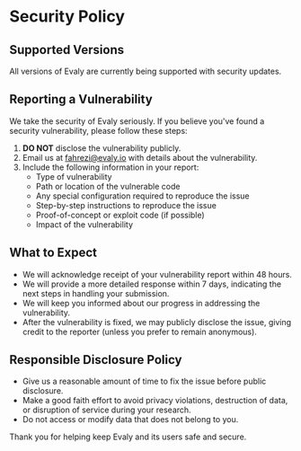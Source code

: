 # Security Policy

## Supported Versions

All versions of Evaly are currently being supported with security updates.

## Reporting a Vulnerability

We take the security of Evaly seriously. If you believe you've found a security vulnerability, please follow these steps:

1. **DO NOT** disclose the vulnerability publicly.
2. Email us at fahrezi@evaly.io with details about the vulnerability.
3. Include the following information in your report:
   - Type of vulnerability
   - Path or location of the vulnerable code
   - Any special configuration required to reproduce the issue
   - Step-by-step instructions to reproduce the issue
   - Proof-of-concept or exploit code (if possible)
   - Impact of the vulnerability

## What to Expect

- We will acknowledge receipt of your vulnerability report within 48 hours.
- We will provide a more detailed response within 7 days, indicating the next steps in handling your submission.
- We will keep you informed about our progress in addressing the vulnerability.
- After the vulnerability is fixed, we may publicly disclose the issue, giving credit to the reporter (unless you prefer to remain anonymous).

## Responsible Disclosure Policy

- Give us a reasonable amount of time to fix the issue before public disclosure.
- Make a good faith effort to avoid privacy violations, destruction of data, or disruption of service during your research.
- Do not access or modify data that does not belong to you.

Thank you for helping keep Evaly and its users safe and secure.
